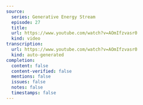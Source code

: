 ```yaml
---
source:
  series: Generative Energy Stream
  episode: 27
  title:
  url: https://www.youtube.com/watch?v=AOmIfzvasr0
  kind: video
transcription:
  url: https://www.youtube.com/watch?v=AOmIfzvasr0
  kind: auto-generated
completion:
  content: false
  content-verified: false
  mentions: false
  issues: false
  notes: false
  timestamps: false
---
```

